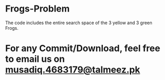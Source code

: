# Frogs-Problem
The code includes the entire search space of the 3 yellow and 3 green Frogs.

# For any Commit/Download, feel free to email us on musadiq.4683179@talmeez.pk 
